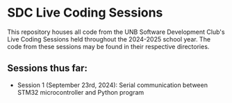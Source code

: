 # SDC Live Coding Sessions
This repository houses all code from the UNB Software Development Club's Live Coding Sessions held throughout the 2024-2025 school year. The code from these sessions may be found in their respective directories. 

## Sessions thus far:
- Session 1 (September 23rd, 2024): Serial communication between STM32 microcontroller and Python program